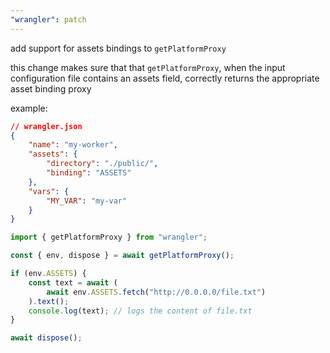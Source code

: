 ```yaml
---
"wrangler": patch
---
```


add support for assets bindings to `getPlatformProxy`

this change makes sure that that `getPlatformProxy`, when the input configuration
file contains an assets field, correctly returns the appropriate asset binding proxy

example:

```json
// wrangler.json
{
	"name": "my-worker",
	"assets": {
		"directory": "./public/",
		"binding": "ASSETS"
	},
	"vars": {
		"MY_VAR": "my-var"
	}
}
```

```js
import { getPlatformProxy } from "wrangler";

const { env, dispose } = await getPlatformProxy();

if (env.ASSETS) {
	const text = await (
		await env.ASSETS.fetch("http://0.0.0.0/file.txt")
	).text();
	console.log(text); // logs the content of file.txt
}

await dispose();
```
